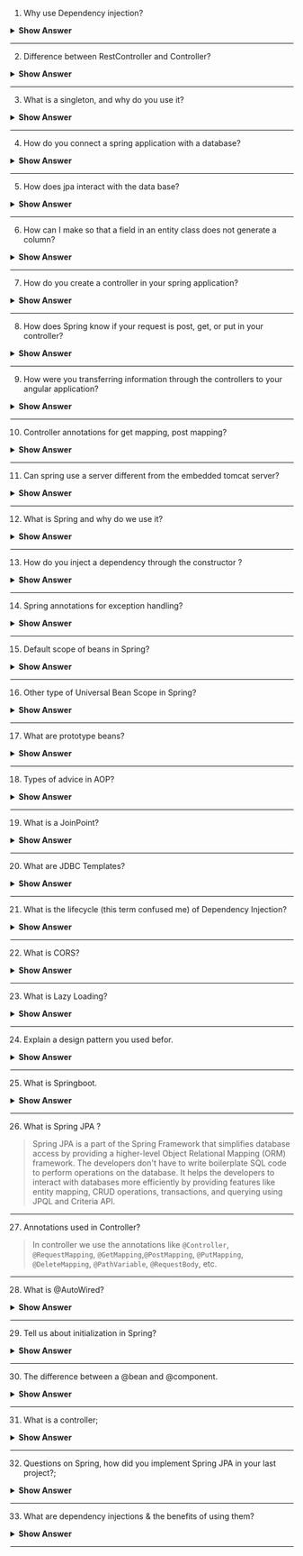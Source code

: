 1. Why use Dependency injection?

<details><summary><b> Show Answer</b></summary>
  
<blockquote>

Dependency injection (DI) is a technique used in software engineering to make development of software applications easier. The DI uses loose coupling between different components, making it easier to modify individual parts without affecting the rest of the application.

Consider you are writing a code for an application where the various objects depend on each other. So, instead of having each object create and manage its own dependencies, you can use DI to create an object of those dependencies and pass them to each object whenever needed.

Since the dependencies are managed by DI, users can modify them without needing to change the code in every object that uses them. 

</blockquote>
  
</details>

---

2. Difference between RestController and Controller?

<details><summary><b> Show Answer</b></summary>
  
<blockquote>

The main difference between `@RestController` and `@Controller` is that the `@RestController` annotation is used for building RESTful web services that return data in JSON, XML or any other format, whereas the `@Controller` annotation is used when we are building a web application that returns an HTML view.

</blockquote>
  
</details>

---

3. What is a singleton, and why do you use it?

<details><summary><b> Show Answer</b></summary>
  
<blockquote>

Singleton is a type of bean object scope in which only one instance of the bean is created, and this same instance is shared globally for each request made for that bean. The singleton bean scope is used for stateless beans that do not maintain any internal state, such as utility classes or service classes. The singleton scope offers benefits like improved performance, consistency, and simplicity in configuration.

</blockquote>
  
</details>

---

4. How do you connect a spring application with a database?

<details><summary><b> Show Answer</b></summary>
  
<blockquote>

To connect a database to our spring boot application first, we have to add the driver dependency for that specific database. After adding the dependency we have to configure the database properties like URL, username, and password in our `application.properties` or `application.yml` file. Post which we have to create a Database access layer to interact with our database.

</blockquote>
  
</details>

---

5. How does jpa interact with the data base?


<details><summary><b> Show Answer</b></summary>
  
<blockquote>

JPA stands for Java Persistence API. It is a standard interface for Object-Relational Mapping (ORM) tools to map Java objects to relational databases. The JPA interacts with the database using an EntityManager, which is responsible for managing the lifecycle of entities. JPA also provides a query language called JPQL (Java Persistence Query Language). The JPQL queries are then translated into SQL statements that are used to perform operations on the database.


</blockquote>
  
</details>

---


6. How can I make so that a field in an entity class does not generate a column?
 
<details><summary><b> Show Answer</b></summary>
  
<blockquote>

To achieve this functionality we can use the `@Transient` annotation. The `@Transient` annotation indicates JPA to exclude the annotated field while creating the database table.

</blockquote>
  
</details>

---

7. How do you create a controller in your spring application?

<details><summary><b> Show Answer</b></summary>
  
<blockquote>

To create a controller in a Spring application. Create a class and annotate it with the `@Controller` annotation. This class will have methods that handle incoming HTTP requests and return a response to the client. You can also use the `@RequestMapping` annotation above the controller class to define the base UR for the class methods.

</blockquote>
  
</details>

---

8. How does Spring know if your request is post, get, or put in your controller?

<details><summary><b> Show Answer</b></summary>
  
<blockquote>

The Spring framework determines the type of HTTP request (POST, GET, PUT) based on the HTTP method specified in the request. Spring checks the HTTP method and URL pattern to map that request to a specific method.

For example, if we send a GET request with a specific URL, Spring will automatically map that request to a method which has the `@GetMapping` annotation with a matching URL pattern.


</blockquote>
  
</details>

---

9. How were you transferring information through the controllers to your angular application? 

<details><summary><b> Show Answer</b></summary>
  
<blockquote>

To transfer data from contoller to angular application we can use `HTTPClient` service which will be used to make HTTP requests to the controller. The `HTTPClient` service return an `observable` which we can subscribe to get the data sent from the controller in our angular application.


</blockquote>
  
</details>

---

10. Controller annotations for get mapping, post mapping?

<details><summary><b> Show Answer</b></summary>
  
<blockquote>

We use the `@GetMapping` annotation for HTTP GET requests to map that request to a specific handler method in a controller, and the `@PostMapping` annotation for HTTP POST requests in Spring.

</blockquote>
  
</details>

---

11. Can spring use a server different from the embedded tomcat server?
 
<details><summary><b> Show Answer</b></summary>
  
<blockquote>

Spring support the usage of different servers other than the embedded Tomcat server and can use different servers like Jetty, GlassFish, WebSphere, and others. To use a different server in Spring, you need to add the required dependencies to your project and make specific configuration changes based on the server you want to use.

</blockquote>
  
</details>

---

12. What is Spring and why do we use it?

<details><summary><b> Show Answer</b></summary>
  
<blockquote>

Spring is a popular open-source Java framework used to build robust and scalable applications. It provides features like dependency injection, aspect-oriented programming, and transaction management. By using spring the developer have to write less boilerplate code,and can manage dependencies more easily. Spring is widely used for building web applications, microservices, and enterprise applications. 

</blockquote>
  
</details>

---

13. How do you inject a dependency through the constructor ?

<details><summary><b> Show Answer</b></summary>
  
<blockquote>

To inject a dependency through the constructor, create a constructor in a class and pass that dependency as a parameter to the constructor. Then, apply the `@Autowired` annotation above the constructor, Spring will automatically detect the dependency and inject it into the constructor when creating an instance of the class.

</blockquote>
  
</details>

---

14. Spring annotations for exception handling?

<details><summary><b> Show Answer</b></summary>
  
<blockquote>

The spring framework has the following annotations to handle exceptions

- `@ControllerAdvice`: This annotation is used to define global exception handlers that apply to all controllers.

- `@ExceptionHandler`: It is used to define methods that handle specific exceptions thrown by controllers or services.

- `@ResponseStatus`: This annotation is used to define the HTTP status code that should be returned when a specific exception is thrown.

- `@RestControllerAdvice`: This annotation is used to define global exception handlers for RESTful web services.

</blockquote>

</details>

---

15. Default scope of beans in Spring?

<details><summary><b> Show Answer</b></summary>
  
<blockquote>

Singleton scope is the default scope of Bean in Spring. When a bean is defined as a singleton, the Spring container creates only one instance of that bean, and all requests for that bean will return the same instance. This can be very efficient in terms of performance and memory usage, as it avoids creating multiple instances of the same bean.

Spring also includes other bean scopes like `prototype`, `request`, `session`, and `global session`.

</blockquote>

</details>

---

16. Other type of Universal Bean Scope in Spring?

<details><summary><b> Show Answer</b></summary>
  
<blockquote>

In Spring, the term "bean scope" refers to the lifecycle of a bean and indicates how many instances of the bean should be created and managed by the Spring container. There are different types of bean scopes like `Prototype`, `Request`, `Session`, `Global Session`, `Application`, and `WebSocket`. 

</blockquote>

</details>

---

17. What are prototype beans?

<details><summary><b> Show Answer</b></summary>
  
<blockquote>

A prototype bean is a type of bean whose lifecycle is managed by the Spring IoC container in such a way that every time a bean is requested by the application, a new instance of the bean is created and returned. This means that each instance of the prototype bean will be completely independent and have its own state. Changes made to one instance of the bean will not affect other instances of the same bean.

</blockquote>

</details>

---

18. Types of advice in AOP?

<details><summary><b> Show Answer</b></summary>
  
<blockquote>

AOP stands for Aspect-Oriented Programming. It provides several types of advice to modify the behavior of target objects at runtime. The different types of advice in AOP are as follows:

- Before Advice: This advice is executed before the target method execution.

- After Advice: This advice is executed after the target method execution, regardless of whether the method execution was successful or resulted in an exception. 

- Around Advice: This advice intercepts the target method execution and allows the advice to control when and how the target method is executed. 

- After Returning Advice: This advice is executed after the target method execution has completed successfully and returned a result.

- After Throwing Advice: This advice is executed when the target method throws an exception. 

- Introduction Advice: This advice allows new methods and properties to be added to a target object at runtime.

</blockquote>

</details>

---

19. What is a JoinPoint?

<details><summary><b> Show Answer</b></summary>
  
<blockquote>

In AOP a JoinPoint is a point during the execution of a program where the aspect code can be attached to the programme. It can be thought of as a hook or an event in the program's execution where an aspect can intervene and perform its function. Examples of JoinPoints include method calls, method executions, field accesses, and exception handling.  

</blockquote>

</details>

---

20. What are JDBC Templates?

<details><summary><b> Show Answer</b></summary>
  
<blockquote>

The JDBC Templates are a part of the Spring Framework that provides a higher-level abstraction layer over the JDBC API. The JDBC Template encapsulates the common database operations, such as connecting to the database, creating statements, executing queries, and handling exceptions. It simplifies the use of JDBC and reduces the amount of boilerplate code needed for database operations.


</blockquote>

</details>

---

21. What is the lifecycle (this term confused me) of Dependency Injection?

<details><summary><b> Show Answer</b></summary>
  
<blockquote>

Dependency Injection (DI) is a design pattern used in software engineering to manage dependencies among objects. The lifecycle of Dependency Injection involves configuring a container with information about objects and their dependencies, injecting those dependencies into the objects, using the objects within the application, disposing of objects when they are no longer needed, and updating the container as necessary.

</blockquote>

</details>

---

22. What is CORS?

<details><summary><b> Show Answer</b></summary>
  
<blockquote>

The CORS stands for Cross-Origin Resource Sharing. It is a security feature implemented in web browsers that restricts web pages from making requests to a different domain. It works by adding special HTTP headers to the response, which indicate which domains are allowed to make requests. This mechanism helps prevent unauthorized access to sensitive data.

</blockquote>

</details>

---

23. What is Lazy Loading?

<details><summary><b> Show Answer</b></summary>
  
<blockquote>

Lazy Loading is a technique used in software development which enables the user to load the necessary information first and load the non-critical resources when they are required. This can optimize web page performance by loading only the visible portion of a web page initially, and additional content as the user scrolls down the page.

</blockquote>

</details>

---

24. Explain a design pattern you used befor.

<details><summary><b> Show Answer</b></summary>
  
<blockquote>

I have used Singleton design pattern. This pattern ensures that threr is only one object of a class is created, and that same object is shared across the application. The Single design pattern is implemented by creating a private constructor for the class and a static method that returns the single instance of the class. This pattern can be useful for things like database connections or logging, where you want to make sure that there is only one instance of the class.


</blockquote>

</details>

---

25. What is Springboot.

<details><summary><b> Show Answer</b></summary>
  
<blockquote>

Spring Boot is a framework in Java that is used for building web applications and microservices. It is built on top of the popular Spring Framework. Using the spring boot framework we can easily configure Spring applications. It simplifies the process of application development by using its default tools. Spring Boot can quickly create a production-ready application and includes support for popular technologies like Spring Data and Spring Security.

</blockquote>

</details>

---

26. What is Spring JPA ?

<blockquote>

Spring JPA is a part of the Spring Framework that simplifies database access by providing a higher-level Object Relational Mapping (ORM) framework. The developers don't have to write boilerplate SQL code to perform operations on the database. It helps the developers to interact with databases more efficiently by providing features like entity mapping, CRUD operations, transactions, and querying using JPQL and Criteria API.


</blockquote>

</details>

---

27. Annotations used in Controller?

<blockquote>

In controller we use the annotations like `@Controller`, `@RequestMapping`, `@GetMapping`,`@PostMapping`, `@PutMapping`, `@DeleteMapping`, `@PathVariable`, `@RequestBody`, etc.

</blockquote>

</details>

---

28. What is @AutoWired?

<details><summary><b> Show Answer</b></summary>
  
<blockquote>

The `@Autowired` is a Spring annotation used for automatic dependency injection in spring. It allows Spring to automatically identify and inject the necessary dependencies (i.e., objects that a class needs to perform its functions) into a Spring-managed bean. By annotating a class property, constructor, or a setter method with @Autowired, Spring will automatically inject an instance of the required dependency when the bean is created. Spring uses type matching to determine which dependency to inject in the bean.

</blockquote>

</details>

---


29. Tell us about initialization in Spring?

<details><summary><b> Show Answer</b></summary>
  
<blockquote>



</blockquote>

</details>

---

30. The difference between a @bean and @component.


<details><summary><b> Show Answer</b></summary>
  
<blockquote>

The main difference between `@Component` and `@Bean` is that `@Component` is a class-level annotation that allows Spring to automatically discover and register a bean, whereas `@Bean` is a method-level annotation that creates and returns an object that Spring should register as a bean. 

</blockquote>
  
</details>

---

31. What is a controller;

<details><summary><b> Show Answer</b></summary>
  
<blockquote>



</blockquote>

</details>

---

32. Questions on Spring, how did you implement Spring JPA in your last project?; 

<details><summary><b> Show Answer</b></summary>
  
<blockquote>



</blockquote>

</details>

---

33. What are dependency injections & the benefits of using them?

<details><summary><b> Show Answer</b></summary>
  
<blockquote>



</blockquote>

</details>

---